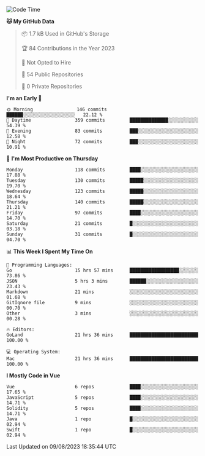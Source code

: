 <!--START_SECTION:waka-->
![Code Time](http://img.shields.io/badge/Code%20Time-800%20hrs%2014%20mins-blue)

**🐱 My GitHub Data** 

> 📦 1.7 kB Used in GitHub's Storage 
 > 
> 🏆 84 Contributions in the Year 2023
 > 
> 🚫 Not Opted to Hire
 > 
> 📜 54 Public Repositories 
 > 
> 🔑 0 Private Repositories 
 > 
**I'm an Early 🐤** 

```text
🌞 Morning                146 commits         ██████░░░░░░░░░░░░░░░░░░░   22.12 % 
🌆 Daytime                359 commits         ██████████████░░░░░░░░░░░   54.39 % 
🌃 Evening                83 commits          ███░░░░░░░░░░░░░░░░░░░░░░   12.58 % 
🌙 Night                  72 commits          ███░░░░░░░░░░░░░░░░░░░░░░   10.91 % 
```
📅 **I'm Most Productive on Thursday** 

```text
Monday                   118 commits         ████░░░░░░░░░░░░░░░░░░░░░   17.88 % 
Tuesday                  130 commits         █████░░░░░░░░░░░░░░░░░░░░   19.70 % 
Wednesday                123 commits         █████░░░░░░░░░░░░░░░░░░░░   18.64 % 
Thursday                 140 commits         █████░░░░░░░░░░░░░░░░░░░░   21.21 % 
Friday                   97 commits          ████░░░░░░░░░░░░░░░░░░░░░   14.70 % 
Saturday                 21 commits          █░░░░░░░░░░░░░░░░░░░░░░░░   03.18 % 
Sunday                   31 commits          █░░░░░░░░░░░░░░░░░░░░░░░░   04.70 % 
```


📊 **This Week I Spent My Time On** 

```text
💬 Programming Languages: 
Go                       15 hrs 57 mins      ██████████████████░░░░░░░   73.86 % 
JSON                     5 hrs 3 mins        ██████░░░░░░░░░░░░░░░░░░░   23.43 % 
Markdown                 21 mins             ░░░░░░░░░░░░░░░░░░░░░░░░░   01.68 % 
GitIgnore file           9 mins              ░░░░░░░░░░░░░░░░░░░░░░░░░   00.70 % 
Other                    3 mins              ░░░░░░░░░░░░░░░░░░░░░░░░░   00.28 % 

🔥 Editors: 
GoLand                   21 hrs 36 mins      █████████████████████████   100.00 % 

💻 Operating System: 
Mac                      21 hrs 36 mins      █████████████████████████   100.00 % 
```

**I Mostly Code in Vue** 

```text
Vue                      6 repos             ████░░░░░░░░░░░░░░░░░░░░░   17.65 % 
JavaScript               5 repos             ████░░░░░░░░░░░░░░░░░░░░░   14.71 % 
Solidity                 5 repos             ████░░░░░░░░░░░░░░░░░░░░░   14.71 % 
Java                     1 repo              █░░░░░░░░░░░░░░░░░░░░░░░░   02.94 % 
Swift                    1 repo              █░░░░░░░░░░░░░░░░░░░░░░░░   02.94 % 
```




 Last Updated on 09/08/2023 18:35:44 UTC
<!--END_SECTION:waka-->
